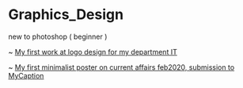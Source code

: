 # Graphics_Design
new to photoshop ( beginner )

~ [My first work at logo design for my department IT](it_riotz_logo.png)


~ [My first minimalist poster on current affairs feb2020, submission to MyCaption](GD_workshop_task_poster.jpg)
